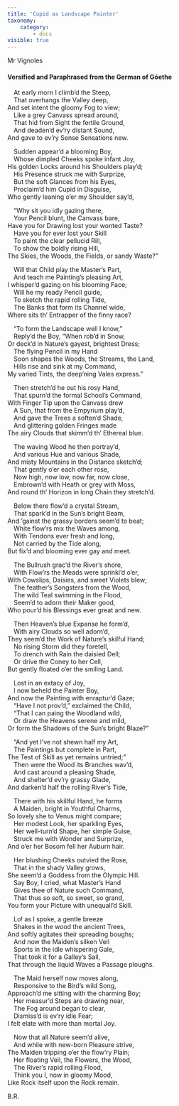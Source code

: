 ```yaml
---
title: 'Cupid as Landscape Painter'
taxonomy:
    category:
        - docs
visible: true
---
```


<div class="author">Mr Vignoles</div>

#### Versified and Paraphrased from the German of Góethe  
  
&emsp;At early morn I climb’d the Steep,  
&emsp;That overhangs the Valley deep,  
And set intent the gloomy Fog to view;  
&emsp;Like a grey Canvass spread around,  
&emsp;That hid from Sight the fertile Ground,  
&emsp;And deaden’d ev’ry distant Sound,  
And gave to ev’ry Sense Sensations new.  
  
&emsp;Sudden appear’d a blooming Boy,  
&emsp;Whose dimpled Cheeks spoke infant Joy,  
His golden Locks around his Shoulders play’d;  
&emsp;His Presence struck me with Surprize,  
&emsp;But the soft Glances from his Eyes,  
&emsp;Proclaim’d him Cupid in Disguise,  
Who gently leaning o’er my Shoulder say’d,  
  
&emsp;“Why sit you idly gazing there,  
&emsp;Your Pencil blunt, the Canvass bare,  
Have you for Drawing lost your wonted Taste?  
&emsp;Have you for ever lost your Skill  
&emsp;To paint the clear pellucid Rill,  
&emsp;To show the boldly rising Hill,  
The Skies, the Woods, the Fields, or sandy Waste?”  
  
&emsp;Will that Child play the Master’s Part,  
&emsp;And teach me Painting’s pleasing Art,  
I whisper’d gazing on his blooming Face;  
&emsp;Will he my ready Pencil guide,  
&emsp;To sketch the rapid rolling Tide,  
&emsp;The Banks that form its Channel wide,  
Where sits th’ Entrapper of the finny race?  
  
&emsp;“To form the Landscape well I know,”  
&emsp;Reply’d the Boy, “When rob’d in Snow,  
Or deck’d in Nature’s gayest, brightest Dress;  
&emsp;The flying Pencil in my Hand  
&emsp;Soon shapes the Woods, the Streams, the Land,  
&emsp;Hills rise and sink at my Command,  
My varied Tints, the deep’ning Vales express.”  
  
&emsp;Then stretch’d he out his rosy Hand,  
&emsp;That spurn’d the formal School’s Command,  
With Finger Tip upon the Canvass drew  
&emsp;A Sun, that from the Empyrium play’d,  
&emsp;And gave the Trees a soften’d Shade,  
&emsp;And glittering golden Fringes made  
The airy Clouds that skimm’d th’ Ethereal blue.  
  
&emsp;The waving Wood he then portray’d,  
&emsp;And various Hue and various Shade,  
And misty Mountains in the Distance sketch’d;  
&emsp;That gently o’er each other rose,  
&emsp;Now high, now low, now far, now close,  
&emsp;Embrown’d with Heath or grey with Moss,  
And round th’ Horizon in long Chain they stretch’d.  
  
&emsp;Below there flow’d a crystal Stream,  
&emsp;That spark’d in the Sun’s bright Beam,  
And ’gainst the grassy borders seem’d to beat;  
&emsp;White flow’rs mix the Waves among,  
&emsp;With Tendons ever fresh and long,  
&emsp;Not carried by the Tide along,  
But fix’d and blooming ever gay and meet.  
  
&emsp;The Bullrush grac’d the River’s shore,  
&emsp;With Flow’rs the Meads were sprinkl’d o’er,  
With Cowslips, Daisies, and sweet Violets blew;  
&emsp;The feather’s Songsters from the Wood,  
&emsp;The wild Teal swimming in the Flood,  
&emsp;Seem’d to adorn their Maker good,  
Who pour’d his Blessings ever great and new.  
  
&emsp;Then Heaven’s blue Expanse he form’d,  
&emsp;With airy Clouds so well adorn’d,  
They seem’d the Work of Nature’s skilful Hand;  
&emsp;No rising Storm did they foretell,  
&emsp;To drench with Rain the daisied Dell;  
&emsp;Or drive the Coney to her Cell,  
But gently floated o’er the smiling Land.  
  
&emsp;Lost in an extacy of Joy,  
&emsp;I now beheld the Painter Boy,  
And now the Painting with enraptur’d Gaze;  
&emsp;“Have I not prov’d,” exclaimed the Child,  
&emsp;“That I can paing the Woodland wild,  
&emsp;Or draw the Heavens serene and mild,  
Or form the Shadows of the Sun’s bright Blaze?”  
  
&emsp;“And yet I’ve not shewn half my Art,  
&emsp;The Paintings but complete in Part,  
The Test of Skill as yet remains untried;”  
&emsp;Then were the Wood its Branches wav’d,  
&emsp;And cast around a pleasing Shade,  
&emsp;And shelter’d ev’ry grassy Glade,  
And darken’d half the rolling River’s Tide,  
  
&emsp;There with his skillful Hand, he forms  
&emsp;A Maiden, bright in Youthful Charms,  
So lovely she to Venus might compare;  
&emsp;Her modest Look, her sparkling Eyes,  
&emsp;Her well-turn’d Shape, her simple Guise,  
&emsp;Struck me with Wonder and Surprize,  
And o’er her Bosom fell her Auburn hair.  
  
&emsp;Her blushing Cheeks outvied the Rose,  
&emsp;That in the shady Valley grows,  
She seem’d a Goddess from the Olympic Hill.  
&emsp;Say Boy, I cried, what Master’s Hand  
&emsp;Gives thee of Nature such Command,  
&emsp;That thus so soft, so sweet, so grand,  
You form your Picture with unequall’d Skill.  
  
&emsp;Lo! as I spoke, a gentle breeze  
&emsp;Shakes in the wood the ancient Trees,  
And softly agitates their spreading boughs;  
&emsp;And now the Maiden’s silken Veil  
&emsp;Sports in the idle whispering Gale,  
&emsp;That took it for a Galley’s Sail,  
That through the liquid Waves a Passage ploughs.  
  
&emsp;The Maid herself now moves along,  
&emsp;Responsive to the Bird’s wild Song,  
Approach’d me sitting with the charming Boy;  
&emsp;Her measur’d Steps are drawing near,  
&emsp;The Fog around began to clear,  
&emsp;Dismiss’d is ev’ry idle Fear;  
I felt elate with more than mortal Joy.  
  
&emsp;Now that all Nature seem’d alive,  
&emsp;And while with new-born Pleasure strive,  
The Maiden tripping o’er the flow’ry Plain;  
&emsp;Her floating Veil, the Flowers, the Wood,  
&emsp;The River’s rapid rolling Flood,  
&emsp;Think you I, now in gloomy Mood,  
Like Rock itself upon the Rock remain.  
  
B.R.  
